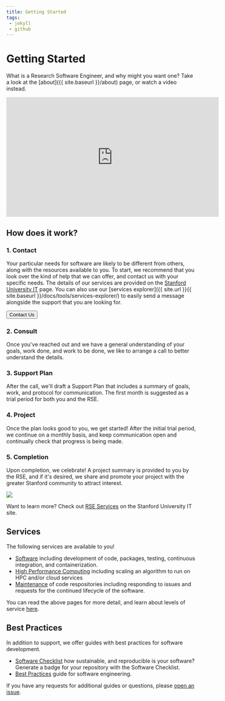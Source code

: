```yaml
---
title: Getting Started
tags: 
 - jekyll
 - github
---
```


# Getting Started

What is a Research Software Engineer, and why might you want one? Take
a look at the [about]({{ site.baseurl }}/about) page, or watch a video instead.

<iframe width="560" height="315" src="https://www.youtube.com/embed/trAfA9VWLTQ" frameborder="0" allow="accelerometer; autoplay; encrypted-media; gyroscope; picture-in-picture" allowfullscreen></iframe>

## How does it work?

### 1. Contact

Your particular needs for software are likely to be different from others, 
along with the resources available to you. To start, we recommend
that you look over the kind of help that we can offer,
and contact us with your specific needs. The details of our services are
provided on the [Stanford University IT](https://uit.stanford.edu/node/27566) page. You can also use our 
[services explorer]({{ site.url }}{{ site.baseurl }}/docs/tools/services-explorer/)
to easily send a message alongside the support that you are looking for.

<a href="{{ site.baseurl }}/request/"><button class="btn btn-success btn-lg" >Contact Us</button></a>

### 2. Consult

Once you've reached out and we have a general understanding of your goals,
work done, and work to be done, we like to arrange a call to better
understand the details.

### 3. Support Plan

After the call, we'll draft a Support Plan that includes a summary of goals,
work, and protocol for communication. The first month is suggested as a trial
period for both you and the RSE. 

### 4. Project

Once the plan looks good to you, we get started! After the initial trial period,
we continue on a monthly basis, and keep communication open and continually check
that progress is being made.

### 5. Completion

Upon completion, we celebrate! A project summary is provided to you by the RSE,
and if it's desired, we share and promote your project with the greater Stanford
community to attract interest.


<a target="_blank" href="{{ site.url }}{{ site.baseurl }}/assets/img/rse-services-blueprint.png">
<img src="{{ site.url }}{{ site.baseurl }}/assets/img/rse-services-blueprint.png"></a>

Want to learn more? Check out [RSE Services](https://uit.stanford.edu/node/27566) 
on the Stanford University IT site.

## Services

The following services are available to you!

 - [Software](services/software) including development of code, packages, testing, continuous integration, and containerization.
 - [High Performance Computing](services/hpc) including scaling an algorithm to run on HPC and/or cloud services
 - [Maintenance](services/maintenance) of code respositories including responding to issues and requests for the continued lifecycle of the software.

You can read the above pages for more detail, and learn about levels of service [here](https://uit.stanford.edu/node/27566).

## Best Practices

In addition to support, we offer guides with best practices for software development.

 - [Software Checklist](tools/software-checklist/) how sustainable, and reproducible is your software? Generate a badge for your repository with the Software Checklist.
 - [Best Practices](guides/best-practices/) guide for software engineering.

If you have any requests for additional guides or questions, please [open an issue](https://www.github.com/stanford-rc/rse-services/issues).
